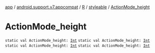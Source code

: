 [app](../../../index.md) / [android.support.v7.appcompat](../../index.md) / [R](../index.md) / [styleable](index.md) / [ActionMode_height](.)

# ActionMode_height

`static val ActionMode_height: `[`Int`](https://kotlinlang.org/api/latest/jvm/stdlib/kotlin/-int/index.html)
`static val ActionMode_height: `[`Int`](https://kotlinlang.org/api/latest/jvm/stdlib/kotlin/-int/index.html)
`static val ActionMode_height: `[`Int`](https://kotlinlang.org/api/latest/jvm/stdlib/kotlin/-int/index.html)
`static val ActionMode_height: `[`Int`](https://kotlinlang.org/api/latest/jvm/stdlib/kotlin/-int/index.html)